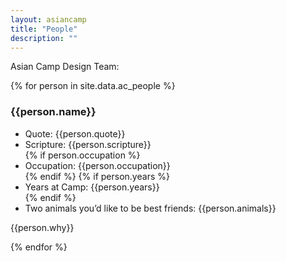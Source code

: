 ```yaml
---
layout: asiancamp
title: "People"
description: ""
---
```

Asian Camp Design Team:

{% for person in site.data.ac_people %}
<h3>{{person.name}}</h3>
<div>
  <ul>
    <li>Quote: {{person.quote}}</li>
    <li>Scripture: {{person.scripture}} </li>
    {% if person.occupation %}<li>Occupation: {{person.occupation}} </li>{% endif %}
    {% if person.years %}<li>Years at Camp: {{person.years}} </li>{% endif %}
    <li>Two animals you’d like to be best friends: {{person.animals}}</li>
  </ul>
  <p>
    {{person.why}}
  </p>
</div>
{% endfor %}

